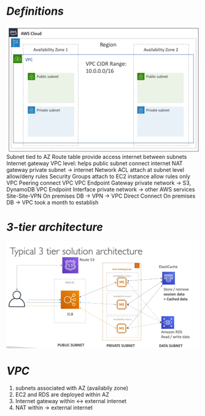# ***Definitions***
![alt text](images/image-6.png)
Subnet
    tied to AZ
Route table
    provide access internet between subnets
Internet gateway
    VPC level: helps public subnet connect internet
NAT gateway
    private subnet -> internet
Network ACL
    attach at subnet level
    allow/deny rules
Security Groups
    attach to EC2 instance
    allow rules only
VPC Peering
    connect VPC
VPC Endpoint Gateway
    private network -> S3, DynamoDB
VPC Endpoint Interface
    private network -> other AWS services
Site-Site-VPN
    On premises DB -> VPN -> VPC
Direct Connect
    On premises DB -> VPC
    took a month to establish
# ***3-tier architecture***
![alt text](images/image-7.png)

# ***VPC***
1. subnets associated with AZ (availabily zone)
2. EC2 and RDS are deployed within AZ
3. Internet gateway
    within <-> external internet
4. NAT
    within -> external internet